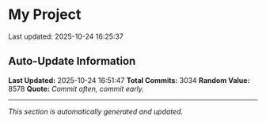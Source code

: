# My Project


Last updated: 2025-10-24 16:25:37

































































































































































































































































































































































































































































































































































































































































































































































































































































































































































































































































































































































































































































































































































































































































































































































































































































































































































































































































































































































































































































































































































































































































































































































































































































































































































































































































































































































































































































































































































































































































































































































































































































































































































































































































































































































## Auto-Update Information

**Last Updated:** 2025-10-24 16:51:47
**Total Commits:** 3034
**Random Value:** 8578
**Quote:** _Commit often, commit early._

---
_This section is automatically generated and updated._